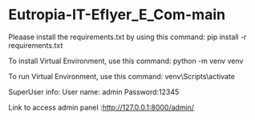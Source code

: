 # Eutropia-IT-Eflyer_E_Com-main

Pleaase install the requirements.txt by using this command: pip install -r requirements.txt

To install Virtual Environment, use this command: python -m venv venv

To run Virtual Environment, use this command: venv\Scripts\activate 

SuperUser info:
User name: admin
Password:12345

Link to access admin panel :http://127.0.0.1:8000/admin/

